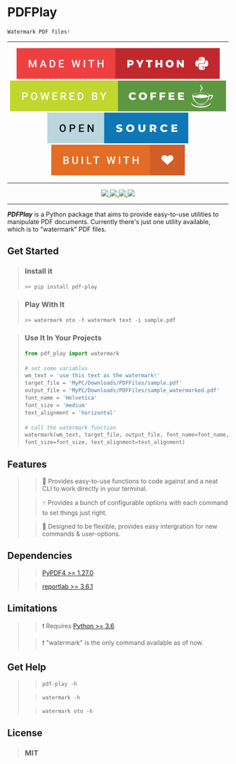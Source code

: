 # PDFPlay
```python
Watermark PDF files!
```
---

[comment]: <> (badges 1)
<p align="center">
    <a href="#">
        <img src="https://raw.githubusercontent.com/sudoMode/PDFPlay/master/images/made-with-python.svg"/>
    </a>
    <a href="#">
        <img src="https://raw.githubusercontent.com/sudoMode/PDFPlay/master/images/powered-by-coffee.svg"/>
    </a>
    <a href="#">
        <img src="https://raw.githubusercontent.com/sudoMode/PDFPlay/master/images/open-source.svg"/>
    </a>
    <a href="#">
        <img src="https://raw.githubusercontent.com/sudoMode/PDFPlay/master/images/built-with-love.svg"/>
    </a>
</p>

---

[comment]: <> (badges 2)
<p align="center">
    <a href="https://www.codefactor.io/repository/github/sudomode/pdfplay">
        <img src="https://img.shields.io/codefactor/grade/github/sudomode/PDFPlay/master?style=for-the-badge"/>
    </a>
    <a href="https://github.com/sudoMode/PDFPlay/releases">
        <img src="https://img.shields.io/github/v/release/sudomode/pdfplay?style=for-the-badge"/>
    </a>
    <a href="#">
        <img src="https://img.shields.io/github/languages/code-size/sudomode/pdfplay?color=black&style=for-the-badge"/>
    </a>
    <a href="https://raw.githubusercontent.com/sudoMode/PDFPlay/master/LICENSE">
        <img src="https://img.shields.io/github/license/sudomode/pdfplay?color=pink&style=for-the-badge"/>
    </a>
</p>

---


[comment]: <> (Intro)

***PDFPlay*** is a Python package that aims to provide easy-to-use utilities to manipulate
PDF documents. Currently there's just one utility available, which is to "watermark" 
PDF files.

## Get Started
> ### Install it
>```python
>>> pip install pdf-play
>```

> ### Play With It
>```python
>>> watermark oto -t watermark text -i sample.pdf
>```

> ### Use It In Your Projects
> ```python
> from pdf_play import watermark
> 
> # set some variables
> wm_text = 'use this text as the watermark!'
> target_file = 'MyPC/Downloads/PDFFiles/sample.pdf'
> output_file = 'MyPC/Downloads/PDFFiles/sample_watermarked.pdf'
> font_name = 'Helvetica'
> font_size = 'medium'
> text_alignment = 'horizontal'
> 
> # call the watermark function
> watermark(wm_text, target_file, output_file, font_name=font_name, 
> font_size=font_size, text_alignment=text_alignment)
>```

## Features
>> 🍥 Provides easy-to-use functions to code against and a neat CLI to work directly in 
> your terminal.
>
>> 🀄️ Provides a bunch of configurable options with each command to set things just right.
> 
>> 🌈 Designed to be flexible, provides easy intergration for new commands & user-options.

## Dependencies
>> [PyPDF4 >= 1.27.0](https://pypi.org/project/PyPDF4/)
> 
>> [reportlab >= 3.6.1](https://pypi.org/project/reportlab/)
> 

## Limitations
>> ❗️ Requires [Python >= 3.6](https://python.org)
> 
>> ❗️ "watermark" is the only command available as of now.
> 

## Get Help
>> ```python
   >> pdf-play -h
>>```
>
>> ```python
   >> watermark -h
>>```
>
>> ```python
   >> watermark oto -h
>>```

## License
> ### MIT
